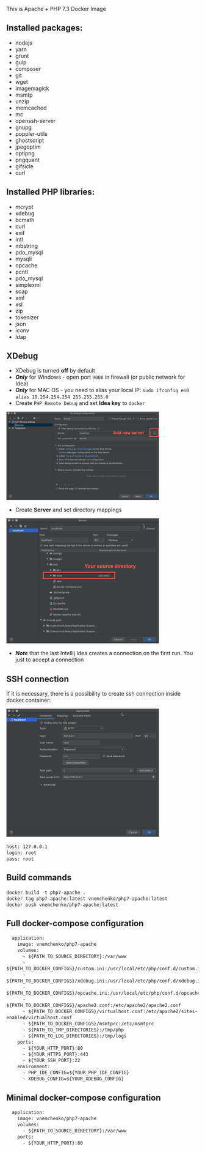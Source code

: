 This is Apache + PHP 7.3 Docker Image

## Installed packages:

- nodejs
- yarn
- grunt
- gulp
- composer
- git
- wget
- imagemagick
- msmtp
- unzip
- memcached
- mc
- openssh-server
- gnupg
- poppler-utils
- ghostscript
- jpegoptim
- optipng
- pngquant
- gifsicle
- curl

## Installed PHP libraries:

- mcrypt
- xdebug
- bcmath
- curl
- exif
- intl
- mbstring
- pdo_mysql
- mysqli
- opcache
- pcntl
- pdo_mysql
- simplexml
- soap
- xml
- xsl
- zip
- tokenizer
- json
- iconv
- ldap

## XDebug

- XDebug is turned **off** by default
- **_Only_** for Windows - open port `9000` in firewall (or public network for Idea)
- **_Only_** for MAC OS - you need to alias your local IP: `sudo ifconfig en0 alias 10.254.254.254 255.255.255.0`
- Create `PHP Remote Debug` and set **Idea key** to `docker`

<img src="./images/adding_remote_debug.png" width="400" />

- Create **Server** and set directory mappings

<img src="./images/creating_server.png" width="400" />

- **_Note_** that the last Intellij Idea creates a connection on the first run. You just to accept a connection

## SSH connection

If it is necessary, there is a possibility to create ssh connection inside docker container:

<img src="./images/ssh_connection.png" width="400" />

    host: 127.0.0.1
    login: root
    pass: root

## Build commands

    docker build -t php7-apache .
    docker tag php7-apache:latest vnemchenko/php7-apache:latest
    docker push vnemchenko/php7-apache:latest

## Full docker-compose configuration

      application:
        image: vnemchenko/php7-apache
        volumes:
          - ${PATH_TO_SOURCE_DIRECTORY}:/var/www
          - ${PATH_TO_DOCKER_CONFIGS}/custom.ini:/usr/local/etc/php/conf.d/custom.ini
          - ${PATH_TO_DOCKER_CONFIGS}/xdebug.ini:/usr/local/etc/php/conf.d/xdebug.ini
          - ${PATH_TO_DOCKER_CONFIGS}/opcache.ini:/usr/local/etc/php/conf.d/opcache.ini
          - ${PATH_TO_DOCKER_CONFIGS}/apache2.conf:/etc/apache2/apache2.conf
          - ${PATH_TO_DOCKER_CONFIGS}/virtualhost.conf:/etc/apache2/sites-enabled/virtualhost.conf
          - ${PATH_TO_DOCKER_CONFIGS}/msmtprc:/etc/msmtprc
          - ${PATH_TO_TMP_DIRECTORIES}:/tmp/php
          - ${PATH_TO_LOG_DIRECTORIES}:/tmp/logs
        ports:
          - ${YOUR_HTTP_PORT}:80
          - ${YOUR_HTTPS_PORT}:443
          - ${YOUR_SSH_PORT}:22
        environment:
          - PHP_IDE_CONFIG=${YOUR_PHP_IDE_CONFIG}
          - XDEBUG_CONFIG=${YOUR_XDEBUG_CONFIG}
          
## Minimal docker-compose configuration

      application:
        image: vnemchenko/php7-apache
        volumes:
          - ${PATH_TO_SOURCE_DIRECTORY}:/var/www
        ports:
          - ${YOUR_HTTP_PORT}:80
